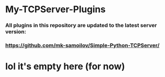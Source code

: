 # My-TCPServer-Plugins
### All plugins in this repository are updated to the latest server version:
### https://github.com/mk-samoilov/Simple-Python-TCPServer/
# lol it's empty here (for now)
